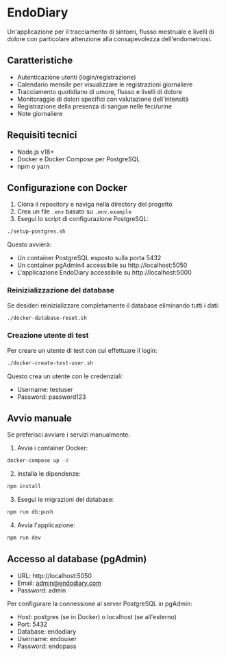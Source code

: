 # EndoDiary

Un'applicazione per il tracciamento di sintomi, flusso mestruale e livelli di dolore con particolare attenzione alla consapevolezza dell'endometriosi.

## Caratteristiche

- Autenticazione utenti (login/registrazione)
- Calendario mensile per visualizzare le registrazioni giornaliere
- Tracciamento quotidiano di umore, flusso e livelli di dolore
- Monitoraggio di dolori specifici con valutazione dell'intensità
- Registrazione della presenza di sangue nelle feci/urine
- Note giornaliere

## Requisiti tecnici

- Node.js v18+
- Docker e Docker Compose per PostgreSQL
- npm o yarn

## Configurazione con Docker

1. Clona il repository e naviga nella directory del progetto
2. Crea un file `.env` basato su `.env.example`
3. Esegui lo script di configurazione PostgreSQL:

```bash
./setup-postgres.sh
```

Questo avvierà:
- Un container PostgreSQL esposto sulla porta 5432
- Un container pgAdmin4 accessibile su http://localhost:5050
- L'applicazione EndoDiary accessibile su http://localhost:5000

### Reinizializzazione del database

Se desideri reinizializzare completamente il database eliminando tutti i dati:

```bash
./docker-database-reset.sh
```

### Creazione utente di test

Per creare un utente di test con cui effettuare il login:

```bash
./docker-create-test-user.sh
```

Questo crea un utente con le credenziali:
- Username: testuser
- Password: password123

## Avvio manuale

Se preferisci avviare i servizi manualmente:

1. Avvia i container Docker:
```bash
docker-compose up -d
```

2. Installa le dipendenze:
```bash
npm install
```

3. Esegui le migrazioni del database:
```bash
npm run db:push
```

4. Avvia l'applicazione:
```bash
npm run dev
```

## Accesso al database (pgAdmin)

- URL: http://localhost:5050
- Email: admin@endodiary.com
- Password: admin

Per configurare la connessione al server PostgreSQL in pgAdmin:
- Host: postgres (se in Docker) o localhost (se all'esterno)
- Port: 5432
- Database: endodiary
- Username: endouser
- Password: endopass